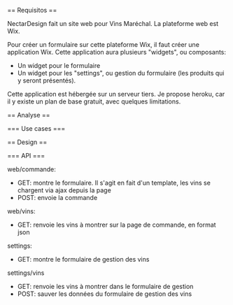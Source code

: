 == Requisitos ==

NectarDesign fait un site web pour Vins Maréchal. La plateforme web est Wix. 

Pour créer un formulaire sur cette plateforme Wix, il faut créer une application Wix. 
Cette application aura plusieurs "widgets", ou composants:

+ Un widget pour le formulaire
+ Un widget pour les "settings", ou gestion du formulaire (les produits qui y seront présentés).

Cette application est hébergée sur un serveur tiers. Je propose heroku, car il y existe un plan 
de base gratuit, avec quelques limitations.

== Analyse ==

=== Use cases ===


== Design ==

=== API ===

web/commande: 
+ GET: montre le formulaire. Il s'agit en fait d'un template, les vins se chargent via ajax depuis la page
+ POST: envoie la commande

web/vins:
+ GET: renvoie les vins à montrer sur la page de commande, en format json

settings: 
+ GET: montre le formulaire de gestion des vins

settings/vins
+ GET: renvoie les vins à montrer dans le formulaire de gestion
+ POST: sauver les données du formulaire de gestion des vins


